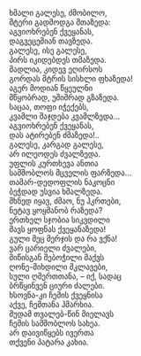ხმალი გალესე, ძმობილო,  
მტერი გადმოდგა მთაზედა:  
აგვიოხრებენ ქვეყანას,  
დაგვეცემიან თავზედა.  
გალესე, ისე გალესე,  
პირს იკიდებდეს თმაზედა.  
მადლია, კიდევ ეღირსოს  
გორდას მტრის სისხლი ფხაზედა!  
აგერ მოდიან წყეულნი  
მწყობრად, უშიშრად გზაზედა.  
საცაა, თოფი იჭექებს,  
კვამლი შაჯდება კვამლზედა…  
აგვიოხრებენ ქვეყანას,  
დას ატირებენ ძმაზედა!..  
გალესე, კარგად გალესე,  
არ ილეოდეს ძვალზედა.  
უფლის კურთხევა ანთია  
სამშობლოს მცველის ფარზედა…  
თამარ-დედოფლის ნაკოცნი  
ბეჭდად უსვია ხმალზედა.  
მხნედ იყავ, ძმაო, ნუ ჰკრთები,  
ნეტავ ყოყმანობ რაზედა?  
ერთხელ სჯობია სიკვდილი  
შავს ყოფნას ქვეყანაზედა!  
გული მეც მერჯის და რა ვქნა!  
ვარ ცარიელი ძვალები,  
მიწისგან შებოჭილი მაქვს  
ღონე-მიხდილი მკლავები,  
სული ღმერთთანა, – იქ, სადაც  
ბრწყინვენ ციური ძალები.  
ხსოვნა-კი ჩემის ქვეყნისა  
აქვე, ჩემთანა ჰმარხია.  
მუდამ თვალებ-წინ მიელავს  
ჩემის სამშობლოს სახეა.  
არ დაივიწყებს ივერთა  
თქვენი პატარა კახია.